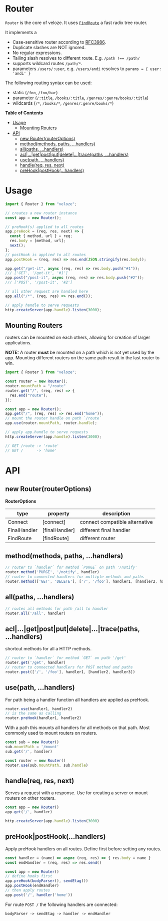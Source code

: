 # Router

`Router` is the core of veloze. It uses [`FindRoute`](../../src/FindRoute.js) a fast radix tree router.

It implements a

- Case-sensitive router according to [RFC3986](https://www.rfc-editor.org/rfc/rfc3986).
- Duplicate slashes are NOT ignored.
- No regular expressions.
- Tailing slash resolves to different route. E.g. `/path !== /path/`
- supports wildcard routes `/path/*`.
- parameters `/users/:user`, e.g. `/users/andi` resolves to `params = { user: 'andi' }`

The following routing syntax can be used:

- static (`/foo`, `/foo/bar`)
- parameter (`/:title`, `/books/:title`, `/genres/:genre/books/:title`)
- wildcards (`/*`, `/books/*`, `/genres/:genre/books/*`)

**Table of Contents**

<!-- !toc -->

* [Usage](#usage)
  * [Mounting Routers](#mounting-routers)
* [API](#api)
  * [new Router(routerOptions)](#new-routerrouteroptions)
  * [method(methods, paths, ...handlers)](#methodmethods-paths-handlers)
  * [all(paths, ...handlers)](#allpaths-handlers)
  * [acl|...|get|post|put|delete|...|trace(paths, ...handlers)](#aclgetpostputdeletetracepaths-handlers)
  * [use(path, ...handlers)](#usepath-handlers)
  * [handle(req, res, next)](#handlereq-res-next)
  * [preHook|postHook(...handlers)](#prehookposthookhandlers)

<!-- toc! -->

# Usage

```js
import { Router } from "veloze";

// creates a new router instance
const app = new Router();

// preHook(s) applied to all routes
app.preHook = (req, res, next) => {
  const { method, url } = req;
  res.body = [method, url];
  next();
};
// postHook is applied to all routes
app.postHook = (req, res) => res.end(JSON.stringify(res.body));

app.get("/get-it", async (req, res) => res.body.push("#1"));
/// ['GET', '/get-it', '#1']
app.post("/post-it", async (req, res) => res.body.push("#2"));
/// ['POST', '/post-it', '#2']

// all other request are handled here
app.all("/*", (req, res) => res.end());

// apply handle to serve requests
http.createServer(app.handle).listen(3000);
```

## Mounting Routers

routers can be mounted on each others, allowing for creation of larger
applications. 

**NOTE:** A router **must** be mounted on a path which is not yet used by the app.
Mounting different routers on the same path result in the last router to win.

```js
import { Router } from "veloze";

const router = new Router();
router.mountPath = "/route"
router.get("/", (req, res) => {
  res.end("route");
});

const app = new Router();
app.get("/", (req, res) => res.end("home"));
// mount the router handle on path `/route`
app.use(router.mountPath, router.handle);

// apply app.handle to serve requests
http.createServer(app.handle).listen(3000);

// GET /route -> 'route'
// GET /      -> 'home'
```

# API

## new Router(routerOptions)

**RouterOptions**

| type         | property        | description                    |
| ------------ | --------------- | ------------------------------ |
| Connect      | \[connect]      | connect compatible alternative |
| FinalHandler | \[finalHandler] | different final handler        |
| FindRoute    | \[findRoute]    | different router               |

## method(methods, paths, ...handlers)

```js
// router to `handler` for method `PURGE` on path '/notify'
router.method('PURGE', '/notify', handler)
// router to connected handlers for multiple methods and paths
router.method(['GET', 'DELETE'], ['/', '/foo'], handler1, [handler2, handler3])
```

## all(paths, ...handlers)

```js
// routes all methods for path /all to handler
router.all('/all', handler)
```

## acl|...|get|post|put|delete|...|trace(paths, ...handlers)

shortcut methods for all a HTTP methods.

```js
// router to `handler` for method `GET` on path '/get'
router.get('/get', handler)
// router to connected handlers for POST method and paths
router.post(['/', '/foo'], handler1, [handler2, handler3])
```

## use(path, ...handlers)

For path being a handler function all handlers are applied as preHook.

```js
router.use(handler1, handler2)
// is the same as calling
router.preHook(handler1, handler2)
```

With a path this mounts all handlers for all methods on that path.
Most commonly used to mount routers on routers.

```js
const sub = new Router()
sub.mountPath = '/mount'
sub.get('/', handler)

const router = new Router()
router.use(sub.mountPath, sub.handle)
```

## handle(req, res, next)

Serves a request with a response.
Use for creating a server or mount routers on other routers.

```js
const app = new Router()
app.get('/', handler)

http.createServer(app.handle).listen(3000)
```

## preHook|postHook(...handlers)

Apply preHook handlers on all routes.
Define first before setting any routes.

```js
const handler = (name) => async (req, res) => { res.body = name }
const endHandler = (req, res) => res.send()

const app = new Router()
// define hooks first
app.preHook(bodyParser(), sendEtag())
app.postHook(endHandler)
// then apply routes
app.post('/', handler('home'))
```

For route `POST /` the following handlers are connected:

    bodyParser -> sendEtag -> handler -> endHandler

